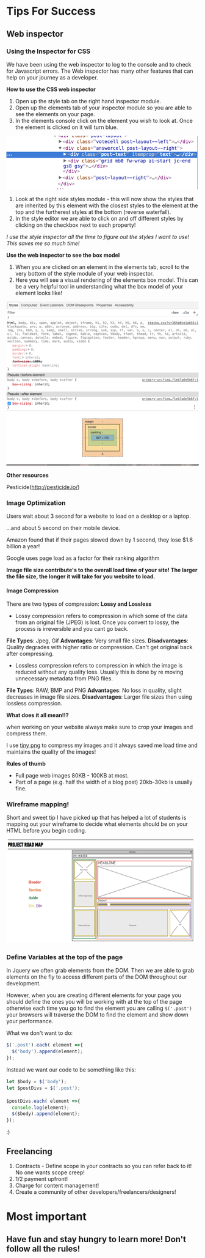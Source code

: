 # Tips For Success

## Web inspector

### Using the Inspector for CSS

We have been using the web inspector to log to the console and to check for Javascript errors. The Web inspector has many other features that can help on your journey as a developer.

**How to use the CSS web inspector**

1. Open up the style tab on the right hand inspector module.
1. Open up the elements tab of your inspector module so you are able to see the elements on your page.
1. In the elements console click on the element you wish to look at. Once the element is clicked on it will turn blue.

![Blue Element](images/blue_element.png)

1. Look at the right side styles module - this will now show the styles that are inherited by this element with the closest styles to the element at the top and the furtherest styles at the bottom (reverse waterfall).
1. In the style editor we are able to click on and off different styles by clicking on the checkbox next to each property!

_I use the style inspector all the time to figure out the styles I want to use! This saves me so much time!_

**Use the web inspector to see the box model**

1. When you are clicked on an element in the elements tab, scroll to the very bottom of the style module of your web inspector.
1. Here you will see a visual rendering of the elements box model. This can be a very helpful tool in understanding what the box model of your element looks like!

![Box Model](images/box_model.png)


**Other resources**

Pesticide(http://pesticide.io/)


### Image Optimization

Users wait about 3 second for a website to load on a desktop or a laptop.

...and about 5 second on their mobile device.

Amazon found that if their pages slowed down by 1 second, they lose $1.6 billion a year!

Google uses page load as a factor for their ranking algorithm

**Image file size contribute's to the overall load time of your site! The larger the file size, the longer it will take for you website to load.**

#### Image Compression

There are two types of compression: **Lossy and Lossless**

* Lossy compression refers to compression in which some of the data from an original file (JPEG) is lost. Once you convert to lossy, the process is irreversible and you cant go back.

**File Types**: Jpeg, Gif
**Advantages**: Very small file sizes.
**Disadvantages**: Quality degrades with higher ratio or compression. Can't get original back after compressing.

* Lossless compression refers to compression in which the image is reduced without any quality loss. Usually this is done by re moving unnecessary metadata from PNG files.

**File Types**: RAW, BMP and PNG
**Advantages**: No loss in quality, slight decreases in image file sizes.
**Disadvantages**: Larger file sizes then using lossless compression.

**What does it all mean!!?**

when working on your website always make sure to crop your images and compress them.

I use [tiny png](https://tinypng.com/) to compress my images and it always saved me load time and maintains the quality of the images!

**Rules of thumb**

* Full page web images 80KB - 100KB at most.
* Part of a page (e.g. half the width of a blog post) 20kb-30kb is usually fine.

### Wireframe mapping!

Short and sweet tip I have picked up that has helped a lot of students is mapping out your wireframe to decide what elements should be on your HTML before you begin coding.

![Image Map](images/project_map.png)

### Define Variables at the top of the page

In Jquery we often grab elements from the DOM. Then we are able to grab elements on the fly to access different parts of the DOM throughout our development.

However, when you are creating different elements for your page you should define the ones you will be working with at the top of the page otherwise each time you go to find the element you are calling `$('.post')` your browsers will traverse the DOM to find the element and show down your performance.

What we don't want to do:

```Javascript
$('.post').each( element =>{
  $('body').append(element);
});
```

Instead we want our code to be something like this:

```Javascript
let $body = $('body');
let $postDivs = $('.post');

$postDivs.each( element =>{
  console.log(element);
  $($body).append(element);
});
```

:)

## Freelancing

1. Contracts - Define scope in your contracts so you can refer back to it! No one wants scope creep!
1. 1/2 payment upfront!
1. Charge for content management!
1. Create a community of other developers/freelancers/designers!

# **Most important**
## Have fun and stay hungry to learn more! Don't follow all the rules!
